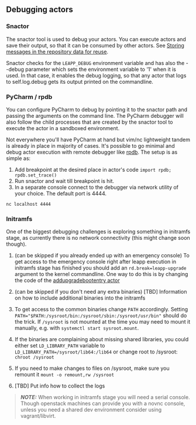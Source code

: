 ## Debugging actors

### Snactor

The snactor tool is used to debug your actors. You can execute actors
and save their output, so that it can be consumed by other actors.
See [Storing messages in the repository data for reuse](messaging.html#storing-messages-in-the-repository-data-for-reuse).

Snactor checks for the `LEAPP_DEBUG` environment variable and has also
the --debug parameter which sets the environment variable to '1' when it is
used. In that case, it enables the debug logging, so that any actor that logs
to self.log.debug gets its output printed on the commandline.

### PyCharm / rpdb

You can configure PyCharm to debug by pointing it to the snactor path and passing the arguments on the command line.
The PyCharm debugger will also follow the child processes that are created by the snactor tool to execute the actor
in a sandboxed environment.

Not everywhere you'll have PyCharm at hand but vim/nc lightweight tandem is already in place in majority of cases.
It's possible to go minimal and debug actor execution with remote debugger like
[rpdb](https://pypi.org/project/rpdb/). The setup is as simple as:

1. Add breakpoint at the desired place in actor's code `import rpdb; rpdb.set_trace()`
2. Run snactor and wait till breakpoint is hit.
3. In a separate console connect to the debugger via network utility of your choice. The default port is 4444.

```nc localhost 4444```


### Initramfs

One of the biggest debugging challenges is exploring something in initramfs stage, as currently there is no network
connectivity (this might change soon though).

1. (can be skipped if you already ended up with an emergency console)
To get access to the emergency console right after leapp execution in initramfs stage has finished you should add an
`rd.break=leapp-upgrade` argument to the kernel commandline. One way to do this is by changing the code of the
[addupgradebootentry actor](https://github.com/oamg/leapp-repository/blob/master/repos/system_upgrade/common/actors/addupgradebootentry/libraries/addupgradebootentry.py#L23)

2. (can be skipped if you don't need any extra binaries) [TBD] Information on how to include additional binaries into
the initramfs

3. To get access to the common binaries change `PATH` accordingly. Setting
`PATH="$PATH:/sysroot/bin:/sysroot/sbin:/sysroot/usr/bin"` should do the trick.
If `/sysroot` is not mounted at the time you may need to mount it manually, e.g. with `systemctl start sysroot.mount`.

4. If the binaries are complaining about missing shared libraries, you could either set `LD_LIBRARY_PATH` variable
to `LD_LIBRARY_PATH=/sysroot/lib64:/lib64` or change root to /sysroot: `chroot /sysroot`

5. If you need to make changes to files on /sysroot, make sure you remount it `mount -o remount,rw /sysroot`

6. [TBD] Put info how to collect the logs

> **_NOTE:_** When working in initramfs stage you will need a serial console. Though openstack machines can provide
you with a novnc console, unless you need a shared dev environment consider using vagrant/libvirt.
